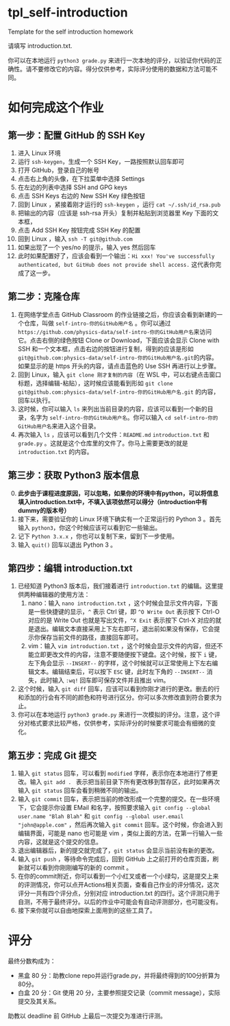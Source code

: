 # tpl_self-introduction
Template for the self introduction homework

请填写 introduction.txt.

你可以在本地运行 `python3 grade.py` 来进行一次本地的评分，以验证你代码的正确性。请不要修改它的内容。得分仅供参考，实际评分使用的数据和方法可能不同。

# 如何完成这个作业

## 第一步：配置 GitHub 的 SSH Key

1. 进入 Linux 环境
2. 运行 `ssh-keygen`，生成一个 SSH Key，一路按照默认回车即可
3. 打开 GitHub，登录自己的帐号
4. 点击右上角的头像，在下拉菜单中选择 Settings
5. 在左边的列表中选择 SSH and GPG keys
6. 点击 SSH Keys 右边的 New SSH Key 绿色按钮
7. 回到 Linux ，紧接着刚才运行的 `ssh-keygen` ，运行 `cat ~/.ssh/id_rsa.pub`
8. 把输出的内容（应该是 ssh-rsa 开头）复制并粘贴到浏览器里 Key 下面的文本框，
9. 点击 Add SSH Key 按钮完成 SSH Key 的配置
10. 回到 Linux ，输入 `ssh -T git@github.com`
11. 如果出现了一个 yes/no 的提示，输入 yes 然后回车
12. 此时如果配置好了，应该会看到一个输出：`Hi xxx! You've successfully authenticated, but GitHub does not provide shell access.` 这代表你完成了这一步。

## 第二步：克隆仓库

1. 在网络学堂点击 GitHub Classroom 的作业链接之后，你应该会看到新建的一个仓库，叫做 `self-intro-你的GitHub用户名` 。你可以通过 `https://github.com/physics-data/self-intro-你的GitHub用户名`来访问它。点击右侧的绿色按钮 Clone or Download，下面应该会显示 Clone with SSH 和一个文本框，点击右边的按钮进行复制，得到的应该是形如 `git@github.com:physics-data/self-intro-你的GitHub用户名.git`的内容。如果显示的是 https 开头的内容，请点击蓝色的 Use SSH 再进行以上步骤。
2. 回到 Linux，输入 `git clone 刚才复制的内容`（在 WSL 中，可以右键点击窗口标题，选择编辑-粘贴），这时候应该能看到形如 `git clone git@github.com:physics-data/self-intro-你的GitHub用户名.git` 的内容，回车以执行。
3. 这时候，你可以输入 `ls` 来列出当前目录的内容，应该可以看到一个新的目录，名字为 `self-intro-你的GitHub用户名`。你可以输入 `cd self-intro-你的GitHub用户名`来进入这个目录。
4. 再次输入 `ls` ，应该可以看到几个文件：`README.md` `introduction.txt` 和 `grade.py` 。这就是这个仓库里的文件了。你马上需要更改的就是 `introduction.txt` 的内容。

## 第三步：获取 Python3 版本信息

0. **此步由于课程进度原因，可以忽略，如果你的环境中有python，可以将信息填入introduction.txt中，不填入该项依然可以得分（introduction中有dummy的版本号）**
1. 接下来，需要验证你的 Linux 环境下确实有一个正常运行的 Python 3  。首先输入 `python3`，你这个时候应该可以看到它一些输出。
2. 记下 `Python 3.x.x` ，你也可以复制下来，留到下一步使用。
3. 输入 `quit()` 回车以退出 Python 3 。

## 第四步：编辑 introduction.txt

1. 已经知道 Python3 版本后，我们接着进行 `introduction.txt` 的编辑。这里提供两种编辑器的使用方法：
   1. nano：输入 `nano introduction.txt` ，这个时候会显示文件内容，下面是一些快捷键的显示，`^` 表示 Ctrl 键，即 `^O Write Out` 表示按下 Ctrl-O 对应的是 Write Out 也就是写出文件，`^X Exit` 表示按下 Ctrl-X 对应的就是退出。编辑文本直接采用上下左右即可，退出前如果没有保存，它会提示你保存当前文件的路径，直接回车即可。
   2. vim：输入 `vim introduction.txt` ，这个时候会显示文件的内容，但还不能立即更改文件的内容，注意不要随便按下键盘。这个时候，按下 `i` 键，左下角会显示 `--INSERT--` 的字样，这个时候就可以正常使用上下左右编辑文本。编辑结束后，可以按下 `ESC` 键，此时左下角的 `--INSERT--` 消失，此时输入 `:wq!` 回车即可保存文件并且推出 vim。
2. 这个时候，输入 `git diff` 回车，应该可以看到你刚才进行的更改。删去的行和添加的行会有不同的颜色和符号进行区分。你可以多次修改直到符合要求为止。
3. 你可以在本地运行 `python3 grade.py` 来进行一次模拟的评分。注意，这个评分对格式要求比较严格，仅供参考，实际评分的时候要求可能会有细微的变化。

## 第五步：完成 Git 提交

1. 输入 `git status` 回车，可以看到 `modified` 字样，表示你在本地进行了修更改。输入 `git add . ` 表示把当前目录下所有更改移到暂存区，此时如果再次输入 `git status` 回车会看到稍微不同的输出。
2. 输入 `git commit` 回车，表示把当前的修改形成一个完整的提交。在一些环境下，它会提示你设置 EMail 和名字，按照要求输入 `git config --global user.name "Blah Blah"` 和 `git config --global user.email "john@apple.com"` ，然后再次输入 `git commit` 回车。这个时候，你会进入到编辑界面，可能是 nano 也可能是 vim ，类似上面的方法，在第一行输入一些内容，这就是这个提交的信息。
3. 退出编辑器后，新的提交就完成了，`git status` 会显示当前没有新的更改。
4. 输入 `git push` ，等待命令完成后，回到 GitHub 上之前打开的仓库页面，刷新就可以看到你刚刚编写的新的 commit 。
5. 在你的commit附近，你可以看到一个小红叉或者一个小绿勾，这是提交上来的评测情况，你可以点开Actions相关页面，查看自己作业的评分情况，这次评分一共有四个评分点，分别对应 introduction.txt 的四行。这个评测只用于自测，不用于最终评分。以后的作业中可能会有自动评测部分，也可能没有。
6. 接下来你就可以自由地探索上面用到的这些工具了。

# 评分

最终分数构成为：

* 黑盒 80 分：助教clone repo并运行grade.py，并将最终得到的100分折算为80分。
* 白盒 20 分：Git 使用 20 分，主要参照提交记录（commit message），实际提交及其关系。

助教以 deadline 前 GitHub 上最后一次提交为准进行评测。
